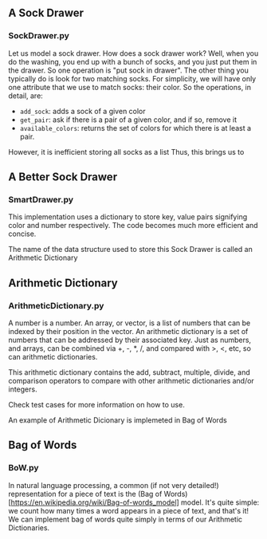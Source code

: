 ## A Sock Drawer
### SockDrawer.py

Let us model a sock drawer.  How does a sock drawer work?  Well, when you do the washing, you end up with a bunch of socks, and you just put them in the drawer. So one operation is "put sock in drawer".  The other thing you typically do is look for two matching socks.  For simplicity, we will have only one attribute that we use to match socks: their color.  So the operations, in detail, are: 

* `add_sock`: adds a sock of a given color
* `get_pair`: ask if there is a pair of a given color, and if so, remove it
* `available_colors`: returns the set of colors for which there is at least a pair. 

However, it is inefficient storing all socks as a list
Thus, this brings us to 

## A Better Sock Drawer
### SmartDrawer.py

This implementation uses a dictionary to store key, value pairs signifying color and number respectively. The code becomes much more efficient and concise.

The name of the data structure used to store this Sock Drawer is called an Arithmetic Dictionary

## Arithmetic Dictionary
### ArithmeticDictionary.py

A number is a number. An array, or vector, is a list of numbers that can be indexed by their position in the vector. An arithmetic dictionary is a set of numbers that can be addressed by their associated key. Just as numbers, and arrays, can be combined via +, -, *, /, and compared with >, <, etc, so can arithmetic dictionaries. 

This arithmetic dictionary contains the add, subtract, multiple, divide, and comparison operators to compare with other arithmetic dictionaries and/or integers.

Check test cases for more information on how to use.

An example of Arithmetic Dicionary is implemeted in Bag of Words

## Bag of Words
### BoW.py

In natural language processing, a common (if not very detailed!) representation for a piece of text is the (Bag of Words)[https://en.wikipedia.org/wiki/Bag-of-words_model] model. It's quite simple: we count how many times a word appears in a piece of text, and that's it! We can implement bag of words quite simply in terms of our Arithmetic Dictionaries.

